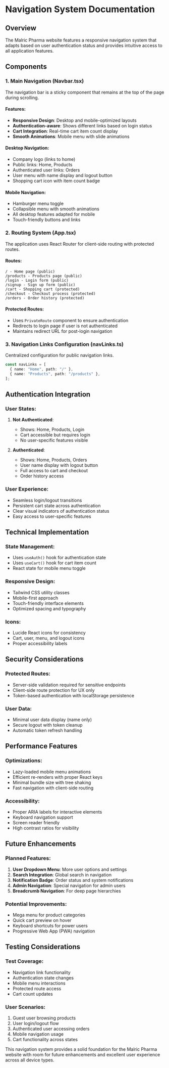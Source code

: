 # Navigation System Documentation

## Overview

The Malric Pharma website features a responsive navigation system that adapts based on user authentication status and provides intuitive access to all application features.

## Components

### 1. Main Navigation (Navbar.tsx)

The navigation bar is a sticky component that remains at the top of the page during scrolling.

#### Features:

- **Responsive Design**: Desktop and mobile-optimized layouts
- **Authentication-aware**: Shows different links based on login status
- **Cart Integration**: Real-time cart item count display
- **Smooth Animations**: Mobile menu with slide animations

#### Desktop Navigation:

- Company logo (links to home)
- Public links: Home, Products
- Authenticated user links: Orders
- User menu with name display and logout button
- Shopping cart icon with item count badge

#### Mobile Navigation:

- Hamburger menu toggle
- Collapsible menu with smooth animations
- All desktop features adapted for mobile
- Touch-friendly buttons and links

### 2. Routing System (App.tsx)

The application uses React Router for client-side routing with protected routes.

#### Routes:

```
/ - Home page (public)
/products - Products page (public)
/login - Login form (public)
/signup - Sign up form (public)
/cart - Shopping cart (protected)
/checkout - Checkout process (protected)
/orders - Order history (protected)
```

#### Protected Routes:

- Uses `PrivateRoute` component to ensure authentication
- Redirects to login page if user is not authenticated
- Maintains redirect URL for post-login navigation

### 3. Navigation Links Configuration (navLinks.ts)

Centralized configuration for public navigation links.

```typescript
const navLinks = [
  { name: "Home", path: "/" },
  { name: "Products", path: "/products" },
];
```

## Authentication Integration

### User States:

1. **Not Authenticated**:

   - Shows: Home, Products, Login
   - Cart accessible but requires login
   - No user-specific features visible

2. **Authenticated**:
   - Shows: Home, Products, Orders
   - User name display with logout button
   - Full access to cart and checkout
   - Order history access

### User Experience:

- Seamless login/logout transitions
- Persistent cart state across authentication
- Clear visual indicators of authentication status
- Easy access to user-specific features

## Technical Implementation

### State Management:

- Uses `useAuth()` hook for authentication state
- Uses `useCart()` hook for cart item count
- React state for mobile menu toggle

### Responsive Design:

- Tailwind CSS utility classes
- Mobile-first approach
- Touch-friendly interface elements
- Optimized spacing and typography

### Icons:

- Lucide React icons for consistency
- Cart, user, menu, and logout icons
- Proper accessibility labels

## Security Considerations

### Protected Routes:

- Server-side validation required for sensitive endpoints
- Client-side route protection for UX only
- Token-based authentication with localStorage persistence

### User Data:

- Minimal user data display (name only)
- Secure logout with token cleanup
- Automatic token refresh handling

## Performance Features

### Optimizations:

- Lazy-loaded mobile menu animations
- Efficient re-renders with proper React keys
- Minimal bundle size with tree shaking
- Fast navigation with client-side routing

### Accessibility:

- Proper ARIA labels for interactive elements
- Keyboard navigation support
- Screen reader friendly
- High contrast ratios for visibility

## Future Enhancements

### Planned Features:

1. **User Dropdown Menu**: More user options and settings
2. **Search Integration**: Global search in navigation
3. **Notification Badge**: Order status and system notifications
4. **Admin Navigation**: Special navigation for admin users
5. **Breadcrumb Navigation**: For deep page hierarchies

### Potential Improvements:

- Mega menu for product categories
- Quick cart preview on hover
- Keyboard shortcuts for power users
- Progressive Web App (PWA) navigation

## Testing Considerations

### Test Coverage:

- Navigation link functionality
- Authentication state changes
- Mobile menu interactions
- Protected route access
- Cart count updates

### User Scenarios:

1. Guest user browsing products
2. User login/logout flow
3. Authenticated user accessing orders
4. Mobile navigation usage
5. Cart functionality across states

This navigation system provides a solid foundation for the Malric Pharma website with room for future enhancements and excellent user experience across all device types.
